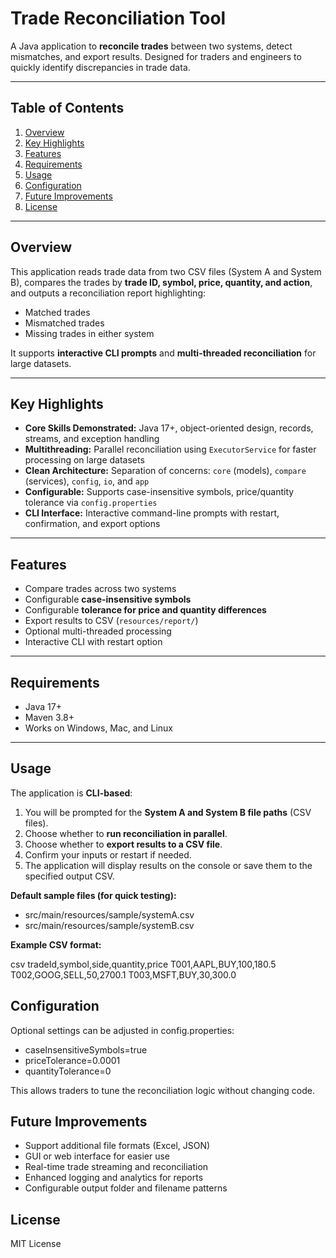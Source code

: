 # Trade Reconciliation Tool

A Java application to **reconcile trades** between two systems, detect mismatches, and export results. Designed for traders and engineers to quickly identify discrepancies in trade data.

---

## Table of Contents

1. [Overview](#overview)
2. [Key Highlights](#key-highlights)  
3. [Features](#features)  
4. [Requirements](#requirements)  
5. [Usage](#usage)  
6. [Configuration](#configuration)
7. [Future Improvements](#future-improvements)
8. [License](#license)  

---

## Overview

This application reads trade data from two CSV files (System A and System B), compares the trades by **trade ID, symbol, price, quantity, and action**, and outputs a reconciliation report highlighting:

- Matched trades  
- Mismatched trades  
- Missing trades in either system  

It supports **interactive CLI prompts** and **multi-threaded reconciliation** for large datasets.

---

## Key Highlights

- **Core Skills Demonstrated:** Java 17+, object-oriented design, records, streams, and exception handling  
- **Multithreading:** Parallel reconciliation using `ExecutorService` for faster processing on large datasets  
- **Clean Architecture:** Separation of concerns: `core` (models), `compare` (services), `config`, `io`, and `app`  
- **Configurable:** Supports case-insensitive symbols, price/quantity tolerance via `config.properties`  
- **CLI Interface:** Interactive command-line prompts with restart, confirmation, and export options  

---

## Features

- Compare trades across two systems  
- Configurable **case-insensitive symbols**  
- Configurable **tolerance for price and quantity differences**  
- Export results to CSV (`resources/report/`)  
- Optional multi-threaded processing  
- Interactive CLI with restart option  

---

## Requirements

- Java 17+  
- Maven 3.8+  
- Works on Windows, Mac, and Linux  

---

## Usage

The application is **CLI-based**:

1. You will be prompted for the **System A and System B file paths** (CSV files).  
2. Choose whether to **run reconciliation in parallel**.  
3. Choose whether to **export results to a CSV file**.  
4. Confirm your inputs or restart if needed.  
5. The application will display results on the console or save them to the specified output CSV.

**Default sample files (for quick testing):**

- src/main/resources/sample/systemA.csv
- src/main/resources/sample/systemB.csv

**Example CSV format:**

csv
tradeId,symbol,side,quantity,price
T001,AAPL,BUY,100,180.5
T002,GOOG,SELL,50,2700.1
T003,MSFT,BUY,30,300.0

## Configuration
Optional settings can be adjusted in config.properties:

- caseInsensitiveSymbols=true
- priceTolerance=0.0001
- quantityTolerance=0


This allows traders to tune the reconciliation logic without changing code.

## Future Improvements

- Support additional file formats (Excel, JSON)
- GUI or web interface for easier use
- Real-time trade streaming and reconciliation
- Enhanced logging and analytics for reports
- Configurable output folder and filename patterns

## License

MIT License

